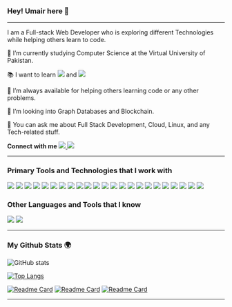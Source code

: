 ### Hey! Umair here 👋

---

<!-- <p align="center">
  <img src="https://raw.githubusercontent.com/Souravdey777/Souravdey777/master/Card.png" width="100%" title="Intro Card" alt="Intro Card">
</p> -->

I am a Full-stack Web Developer who is exploring different Technologies while helping others learn to code.

🌱 I’m currently studying Computer Science at the Virtual University of Pakistan.

:books: I want to learn <img src="https://img.shields.io/badge/-Flutter-3a495d?style=flat&logo=flutter&logoColor=67b7f7"> and <img src="https://img.shields.io/badge/Solidity-black?style=flat&logo=Solidity"/>

🤝 I’m always available for helping others learning code or any other problems.

🤔 I’m looking into Graph Databases and Blockchain.

💬 You can ask me about Full Stack Development, Cloud, Linux, and any Tech-related stuff.

**Connect with me**
<a href="linkedin.com/">
<img src="https://img.shields.io/badge/LinkedIn-blue?style=flat&logo=linkedin&labelColor=blue" /></a><a href="twitter.com/SyedUmairCodes">
<img src="https://img.shields.io/badge/Twitter-blue?style=flat&logo=Twitter" />
</a>

---

### Primary Tools and Technologies that I work with

<img src = "https://img.shields.io/badge/-HTML5-E34F26?style=flat&logo=html5&logoColor=white"> <img src = "https://img.shields.io/badge/-CSS3-1572B6?style=flat&logo=css3&logoColor=white">
<img src="https://img.shields.io/badge/-Tailwind-22d3ee?style=flat&logo=tailwindcss&logoColor=white">
<img src="https://img.shields.io/badge/-JavaScript-eed718?style=flat&logo=javascript&logoColor=white">
<img src="https://img.shields.io/badge/-Sass-cc6699?style=flat&logo=sass&logoColor=white">
<img src="https://img.shields.io/badge/-React-000000?style=flat&logo=react&logoColor=00c8ff">
<img src="https://img.shields.io/badge/-MongoDB-4DB33D?style=flat&logo=mongodb&logoColor=FFFFFF">
<img src="https://img.shields.io/badge/-GraphQL-e535ab?style=flat&logo=graphql&logoColor=FFFFFF">
<img src="https://img.shields.io/badge/-MySQL-F29111?style=flat&logo=mysql&logoColor=FFFFFF">
<img src="https://img.shields.io/badge/-Express.js-787878?style=flat">
<img src="https://img.shields.io/badge/-Node.js-3C873A?style=flat&logo=Node.js&logoColor=white">
<img src="http://img.shields.io/badge/-Git-F1502F?style=flat&logo=git&logoColor=FFFFFF">
<img src="http://img.shields.io/badge/-Github-000000?style=flat&logo=github&logoColor=FFFFFF">
<img src="http://img.shields.io/badge/-VS%20Code-007ACC?style=flat&logo=visual%20studio%20code&logoColor=white">
<img src="http://img.shields.io/badge/-Vercel-black?style=flat&logo=vercel&logoColor=white">
<img src="http://img.shields.io/badge/-Linux-d64613?style=flat&logo=linux&logoColor=white">
<img src="http://img.shields.io/badge/-PostgreSQL-306189?style=flat&logo=postgresql&logoColor=white">
<img src="http://img.shields.io/badge/-Gatsby-purple?style=flat&logo=gatsby&logoColor=white">
<img src="http://img.shields.io/badge/-Next.js-black?style=flat&logo=next.js&logoColor=white">
<img src="http://img.shields.io/badge/-Netlify-90d1d9?style=flat&logo=netlify&logoColor=white">
<img src="http://img.shields.io/badge/-Jamstack-pink?style=flat&logo=jamstack&logoColor=white">
<img src="http://img.shields.io/badge/-Contentful-eb5a68?style=flat&logo=contentful&logoColor=white">
<img src="http://img.shields.io/badge/-Strapi-8e75ff?style=flat&logo=strapi&logoColor=white">
### Other Languages and Tools that I know

<img src="https://img.shields.io/badge/-Python-1572B6?style=flat&logo=python&logoColor=white">
<img src="https://img.shields.io/badge/-Firebase-FFA611?style=flat&logo=firebase&logoColor=FFFFFF">

---

### My Github Stats 🌍

![GitHub stats](https://github-readme-stats.vercel.app/api?username=SyedUmairCodes&show_icons=true)

[![Top Langs](https://github-readme-stats.vercel.app/api/top-langs/?username=SyedUmairCodes&layout=compact)](https://github.com/SyedUmairCodes/github-readme-stats)

[![Readme Card](https://github-readme-stats.vercel.app/api/pin/?username=SyedUmairCodes&repo=self-taught-web-developer)](https://github.com/SyedUmairCodes/self-taught-web-developer)
[![Readme Card](https://github-readme-stats.vercel.app/api/pin/?username=SyedUmairCodes&repo=Nxtportfolio)](https://github.com/SyedUmairCodes/Nxtportfolio)
[![Readme Card](https://github-readme-stats.vercel.app/api/pin/?username=SyedUmairCodes&repo=simple-recipes-gatsby)](https://github.com/SyedUmairCodes/simple-recipes-gatsby)

---

